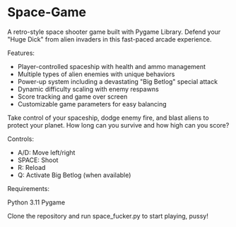 # Space-Game
A retro-style space shooter game built with Pygame Library. Defend your "Huge Dick"  from alien invaders in this fast-paced arcade experience.

Features:

- Player-controlled spaceship with health and ammo management
- Multiple types of alien enemies with unique behaviors
- Power-up system including a devastating "Big Betlog" special attack
- Dynamic difficulty scaling with enemy respawns
- Score tracking and game over screen
- Customizable game parameters for easy balancing

Take control of your spaceship, dodge enemy fire, and blast aliens to protect your planet. How long can you survive and how high can you score?

Controls:

- A/D: Move left/right
- SPACE: Shoot
- R: Reload
- Q: Activate Big Betlog (when available)

Requirements:

Python 3.11
Pygame

Clone the repository and run space_fucker.py to start playing, pussy!
